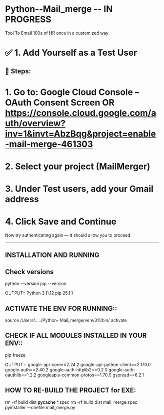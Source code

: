 # Python--Mail_merge -- IN PROGRESS
Tool To Email 100s of HR once in a customized way


# ✅ 1. Add Yourself as a Test User

## 🔧 Steps:
# 1.	Go to: Google Cloud Console – OAuth Consent Screen OR https://console.cloud.google.com/auth/overview?inv=1&invt=AbzBqg&project=enable-mail-merge-461303
# 2.	Select your project (MailMerger)
# 3.	Under Test users, add your Gmail address
# 4.	Click Save and Continue

Now try authenticating again — it should allow you to proceed.

-----------------------------------------------------------------
INSTALLATION AND RUNNING
-----------------------------------------------------------------

## Check versions
python --version
pip --version

OUTPUT::
Python 3.11.12
pip 25.1.1


## ACTIVATE THE ENV FOR RUNNING::
source /Users/...../Python- Mail_merge/venv311/bin/ activate



## CHECK IF ALL MODULES INSTALLED IN YOUR ENV::

pip freeze

OUTPUT ::
google-api-core==2.24.2
google-api-python-client==2.170.0
google-auth==2.40.2
google-auth-httplib2==0.2.0
google-auth-oauthlib==1.2.2
googleapis-common-protos==1.70.0
gspread==6.2.1


## HOW TO RE-BUILD THE PROJECT for EXE:

rm -rf build dist __pycache__ *.spec
rm -rf build dist mail_merge.spec 
pyinstaller --onefile mail_merge.py
